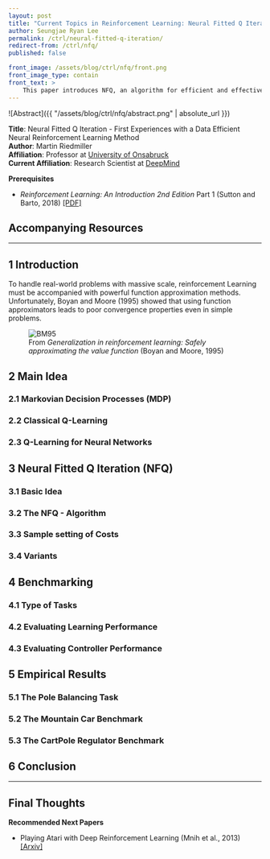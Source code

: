 ```yaml
---
layout: post
title: "Current Topics in Reinforcement Learning: Neural Fitted Q Iteration (Riedmiller, 2005)"
author: Seungjae Ryan Lee
permalink: /ctrl/neural-fitted-q-iteration/
redirect-from: /ctrl/nfq/
published: false

front_image: /assets/blog/ctrl/nfq/front.png
front_image_type: contain
front_text: >
    This paper introduces NFQ, an algorithm for efficient and effective training of a Q-value function represented by a multi-layer perceptron. Based on the principle of storing and reusing transition experiences, a model-free, neural network based RL algorithm is proposed. The method is evaluated on three benchmark problems. It is shown empirically, that reasonably few interactions with the plant are neeed to generate control policies of high quality.
---
```


![Abstract]({{ "/assets/blog/ctrl/nfq/abstract.png" | absolute_url }})

**Title**: Neural Fitted Q Iteration - First Experiences with a Data Efficient Neural Reinforcement Learning Method<br/>
**Author**: Martin Riedmiller<br/>
**Affiliation**: Professor at [University of Onsabruck](https://www.uni-osnabrueck.de/en/home.html)<br/>
**Current Affiliation**: Research Scientist at [DeepMind](https://deepmind.com)

**Prerequisites**
 - *Reinforcement Learning: An Introduction 2nd Edition* Part 1 (Sutton and Barto, 2018) [[PDF]](https://drive.google.com/file/d/1opPSz5AZ_kVa1uWOdOiveNiBFiEOHjkG/view)

**Accompanying Resources**
 - 

<hr/>

## 1  Introduction

To handle real-world problems with massive scale, reinforcement Learning must be accompanied with powerful function approximation methods. Unfortunately, Boyan and Moore (1995) showed that using function approximators leads to poor convergence properties even in simple problems.

<figure>
  <img src="{{absolute_url}}/assets/blog/ctrl/nfq/BM95.png" alt="BM95"/>
  <figcaption>From <em>Generalization in reinforcement learning: Safely approximating the value function</em> (Boyan and Moore, 1995)</figcaption>
</figure>


## 2  Main Idea

### 2.1  Markovian Decision Processes (MDP)
### 2.2  Classical Q-Learning
### 2.3  Q-Learning for Neural Networks

## 3  Neural Fitted Q Iteration (NFQ)

### 3.1  Basic Idea
### 3.2  The NFQ - Algorithm
### 3.3  Sample setting of Costs
### 3.4  Variants

## 4  Benchmarking

### 4.1  Type of Tasks
### 4.2  Evaluating Learning Performance
### 4.3  Evaluating Controller Performance

## 5 Empirical Results

### 5.1  The Pole Balancing Task
### 5.2  The Mountain Car Benchmark
### 5.3  The CartPole Regulator Benchmark

## 6 Conclusion

<hr/>

## Final Thoughts


**Recommended Next Papers**
 - Playing Atari with Deep Reinforcement Learning (Mnih et al., 2013) [[Arxiv]](https://arxiv.org/abs/1312.5602)
